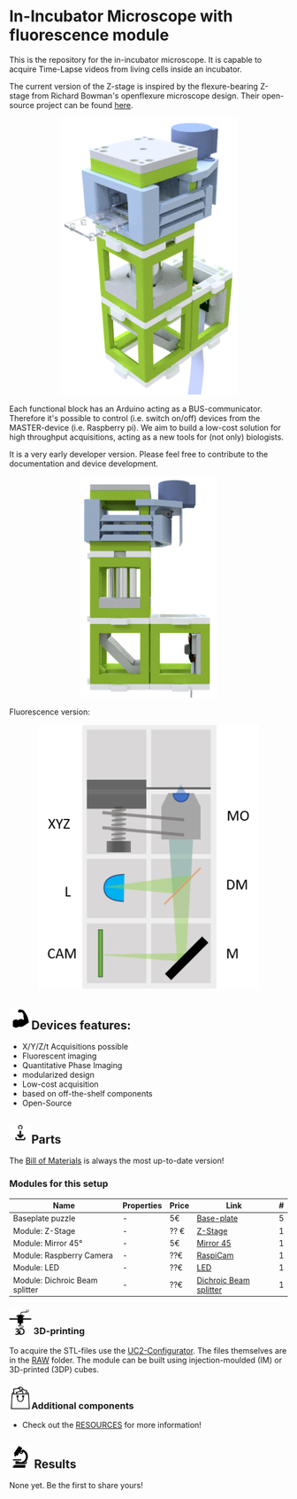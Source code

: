 # In-Incubator Microscope with fluorescence module
This is the repository for the in-incubator microscope. It is capable to acquire Time-Lapse videos from living cells inside an incubator.

The current version of the Z-stage is inspired by the flexure-bearing Z-stage from Richard Bowman's openflexure microscope design. Their open-source project can be found [here](https://openflexure.org).


<p align="center">
<img src="./IMAGES/Application_Incubator_Microscope_v3.png" height="500">
</p>


Each functional block has an Arduino acting as a BUS-communicator. Therefore it's possible to control (i.e. switch on/off) devices from the MASTER-device (i.e. Raspberry pi). We aim to build a low-cost solution for high throughput acquisitions, acting as a new tools for (not only) biologists.

It is a very early developer version. Please feel free to contribute to the documentation and device development.

<p align="center">
<img src="./IMAGES/Application_Incubator_Microscope_v3_2.png" height="400">
</p>

Fluorescence version:
<p align="center">
<img src="./IMAGES/UC2_Setups_4_fluorescence.png" width="400">
</p>

## <img src="./IMAGES/F.png" width="40">Devices features:

* X/Y/Z/t Acquisitions possible
* Fluorescent imaging
* Quantitative Phase Imaging
* modularized design
* Low-cost acquisition
* based on off-the-shelf components
* Open-Source

## <img src="./IMAGES/D.png" width="40">Parts
The [Bill of Materials](https://docs.google.com/spreadsheets/d/1U1MndGKRCs0LKE5W8VGreCv9DJbQVQv7O6kgLlB6ZmE/edit?usp=sharing) is always the most up-to-date version!

### Modules for this setup

|  Name | Properties  |  Price | Link  | # |
|---|---|---|---|---|
|  Baseplate puzzle| - | 5€  | [Base-plate](../../CAD/ASSEMBLY_Baseplate/)   | 5|
|  Module: Z-Stage | -  | ?? €  | [Z-Stage](../../CAD/ASSEMBLY_CUBE_Z-STAGE_sample)  | 1|
|  Module: Mirror 45°  | - | 5€  | [Mirror 45](../../CAD/ASSEMBLY_CUBE_Mirror_45)  | 1|
|  Module: Raspberry Camera  | - | ??€  | [RaspiCam](../../CAD/ASSEMBLY_CUBE_RaspiCam)  | 1|
|  Module: LED | - | ??€  | [LED](../../CAD/ASSEMBLY_CUBE_LED)  | 1|
|  Module: Dichroic Beam splitter | - | ??€  | [Dichroic Beam splitter](../../CAD/ASSEMBLY_CUBE_Dichroic_Beamsplitter)  | 1|

### <img src="./IMAGES/P.png" width="40"> 3D-printing
To acquire the STL-files use the [UC2-Configurator](https://uc2configurator.netlify.app/). The files themselves are in the [RAW](../../CAD/RAW/STL) folder. The module can be built using injection-moulded (IM) or 3D-printed (3DP) cubes.

### <img src="./IMAGES/B.png" width="40">Additional components
* Check out the [RESOURCES](../../TUTORIALS/RESOURCES) for more information!

## <img src="./IMAGES/E.png" width="40"> Results
None yet. Be the first to share yours!
